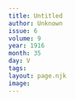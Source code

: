 ```yaml
---
title: Untitled
author: Unknown
issue: 6
volume: 9
year: 1916
month: 35
day: V
tags:
layout: page.njk
image:
---
```



